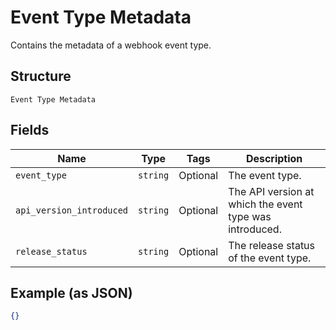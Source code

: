 
# Event Type Metadata

Contains the metadata of a webhook event type.

## Structure

`Event Type Metadata`

## Fields

| Name | Type | Tags | Description |
|  --- | --- | --- | --- |
| `event_type` | `string` | Optional | The event type. |
| `api_version_introduced` | `string` | Optional | The API version at which the event type was introduced. |
| `release_status` | `string` | Optional | The release status of the event type. |

## Example (as JSON)

```json
{}
```

